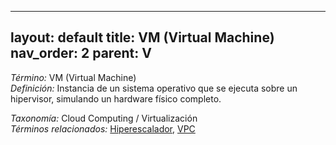 
---
layout: default
title: VM (Virtual Machine)
nav_order: 2
parent: V
---

*Término:* VM (Virtual Machine)  
*Definición:* Instancia de un sistema operativo que se ejecuta sobre un hipervisor, simulando un hardware físico completo.

*Taxonomía:* Cloud Computing / Virtualización  
*Términos relacionados:* [Hiperescalador](https://maleniski.github.io/diccionario-angl-tec-mx/docs/alfabeticamente/H/hiperescalador/), [VPC](https://maleniski.github.io/diccionario-angl-tec-mx/docs/alfabeticamente/V/vpc/)
